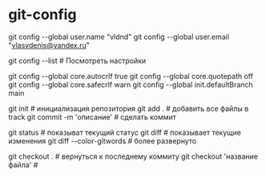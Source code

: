 # git-config

git config --global user.name "vldnd"
git config --global user.email "vlasvdenis@yandex.ru"

git config --list # Посмотреть настройки

git config --global core.autocrlf true
git config --global core.quotepath off
git config --global core.safecrlf warn
git config --global init.defaultBranch main

git init # инициализация репозитория
git add . # добавить все файлы в track
git commit -m 'описание' # сделать коммит

git status # показыват текущий статус
git diff # показывает текущие изменения
git diff --color-gitwords # более развернуто

git checkout . # вернуться к последнему коммиту
git checkout 'название файла' #
